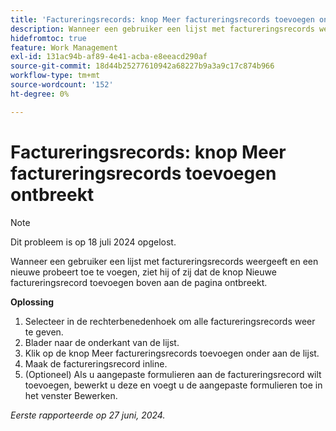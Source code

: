 ```yaml
---
title: 'Factureringsrecords: knop Meer factureringsrecords toevoegen ontbreekt'
description: Wanneer een gebruiker een lijst met factureringsrecords weergeeft en een nieuwe probeert toe te voegen, ziet hij of zij dat de knop Nieuwe factureringsrecord toevoegen boven aan de pagina ontbreekt.
hidefromtoc: true
feature: Work Management
exl-id: 131ac94b-af89-4e41-acba-e8eeacd290af
source-git-commit: 18d44b25277610942a68227b9a3a9c17c874b966
workflow-type: tm+mt
source-wordcount: '152'
ht-degree: 0%

---
```


# Factureringsrecords: knop Meer factureringsrecords toevoegen ontbreekt

>[!NOTE]
>
>Dit probleem is op 18 juli 2024 opgelost.

Wanneer een gebruiker een lijst met factureringsrecords weergeeft en een nieuwe probeert toe te voegen, ziet hij of zij dat de knop Nieuwe factureringsrecord toevoegen boven aan de pagina ontbreekt.

**Oplossing**

1. Selecteer in de rechterbenedenhoek om alle factureringsrecords weer te geven.
1. Blader naar de onderkant van de lijst.
1. Klik op de knop Meer factureringsrecords toevoegen onder aan de lijst.
1. Maak de factureringsrecord inline.
1. (Optioneel) Als u aangepaste formulieren aan de factureringsrecord wilt toevoegen, bewerkt u deze en voegt u de aangepaste formulieren toe in het venster Bewerken.

_Eerste rapporteerde op 27 juni, 2024._
